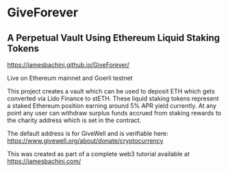 # GiveForever

## A Perpetual Vault Using Ethereum Liquid Staking Tokens

https://jamesbachini.github.io/GiveForever/

Live on Ethereum mainnet and Goerli testnet

This project creates a vault which can be used to deposit ETH which gets converted via Lido Finance to stETH. These liquid staking tokens represent a staked Ethereum position earning around 5% APR yield currently. At any point any user can withdraw surplus funds accrued from staking rewards to the charity address which is set in the contract.

The default address is for GiveWell and is verifiable here: https://www.givewell.org/about/donate/cryptocurrency

This was created as part of a complete web3 tutorial available at https://jamesbachini.com/
